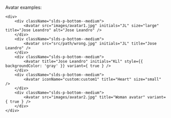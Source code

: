Avatar examples:

    <div>
        <div className="slds-p-bottom--medium">
            <Avatar src="images/avatar1.jpg" initials="JL" size="large" title="Jose Leandro" alt="Jose Leandro" />
        </div>
        <div className="slds-p-bottom--medium">
            <Avatar src="src/path/wrong.jpg" initials="JL" title="Jose Leandro" />
        </div>
        <div className="slds-p-bottom--medium">
            <Avatar title="Jose Leandro" initials="KLl" style={{ backgroundColor: 'gray' }} variant={ true } />
        </div>
        <div className="slds-p-bottom--medium">
            <Avatar iconName="custom:custom1" title="Heart" size="small" />
        </div>
        <div className="slds-p-bottom--medium">
            <Avatar src="images/avatar2.jpg" title="Woman avatar" variant={ true } />
        </div>
    </div>